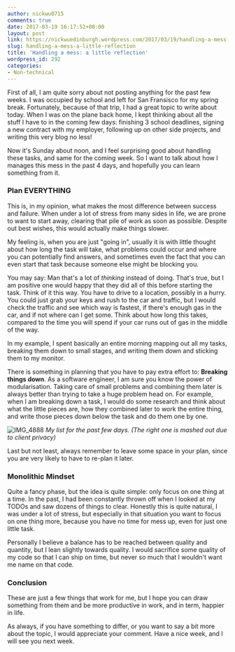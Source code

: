 ```yaml
---
author: nickwu0715
comments: true
date: 2017-03-19 16:17:52+00:00
layout: post
link: https://nickwuedinburgh.wordpress.com/2017/03/19/handling-a-mess-a-little-reflection/
slug: handling-a-mess-a-little-reflection
title: 'Handling a mess: a little reflection'
wordpress_id: 292
categories:
- Non-technical
---
```


First of all, I am quite sorry about not posting anything for the past few weeks. I was occupied by school and left for San Fransisco for my spring break. Fortunately, because of that trip, I had a great topic to write about today. When I was on the plane back home, I kept thinking about all the stuff I have to in the coming few days: finishing 3 school deadlines, signing a new contract with my employer, following up on other side projects, and writing this very blog no less!

Now it's Sunday about noon, and I feel surprising good about handling these tasks, and same for the coming week. So I want to talk about how I manages this mess in the past 4 days, and hopefully you can learn something from it.



### Plan EVERYTHING



This is, in my opinion, what makes the most difference between success and failure. When under a lot of stress from many sides in life, we are prone to want to start away, clearing that pile of work as soon as possible. Despite out best wishes, this would actually make things slower.

My feeling is, when you are just "going in", usually it is with little thought about how long the task will take, what problems could occur and where you can potentially find answers, and sometimes even the fact that you can even start that task because someone else might be blocking you.

You may say: Man that's a lot of _thinking_ instead of doing. That's true, but I am positive one would happy that they did all of this before starting the task. Think of it this way. You have to drive to a location, possibly in a hurry. You could just grab your keys and rush to the car and traffic, but I would check the traffic and see which way is fastest, if there's enough gas in the car, and if not where can I get some. Think about how long this takes, compared to the time you will spend if your car runs out of gas in the middle of the way.

In my example, I spent basically an entire morning mapping out all my tasks, breaking them down to small stages, and writing them down and sticking them to my monitor.

There is something in planning that you have to pay extra effort to: **Breaking things down**. As a software engineer, I am sure you know the power of modularisation. Taking care of small problems and combining them later is always better than trying to take a huge problem head on. For example, when I am breaking down a task, I would do some research and think about what the little pieces are, how they combined later to work the entire thing, and write those pieces down below the task and do them one by one.

![IMG_4888](https://nickwuedinburgh.files.wordpress.com/2017/03/img_4888.jpg)
*My list for the past few days. (The right one is mashed out due to client privacy)*

Last but not least, always remember to leave some space in your plan, since you are very likely to have to re-plan it later.



### Monolithic Mindset



Quite a fancy phase, but the idea is quite simple: only focus on one thing at a time. In the past, I had been constantly thrown off when I looked at my TODOs and saw dozens of things to clear. Honestly this is quite natural, I was under a lot of stress, but especially in that situation you want to focus on one thing more, because you have no time for mess up, even for just one little task.

Personally I believe a balance has to be reached between quality and quantity, but I lean slightly towards quality. I would sacrifice some quality of my code so that I can ship on time, but never so much that I wouldn't want me name on that code.



### Conclusion



These are just a few things that work for me, but I hope you can draw something from them and be more productive in work, and in term, happier in life.

As always, if you have something to differ, or you want to say a bit more about the topic, I would appreciate your comment. Have a nice week, and I will see you next week.
